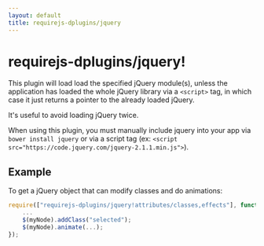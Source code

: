 ```yaml
---
layout: default
title: requirejs-dplugins/jquery
---
```


# requirejs-dplugins/jquery!


This plugin will load load the specified jQuery module(s), unless the application has loaded the whole jQuery
library via a `<script>` tag, in which case it just returns a pointer to the already loaded jQuery.

It's useful to avoid loading jQuery twice.

When using this plugin, you must manually include jquery into your app via `bower install jquery` or via
a script tag (ex: `<script src="https://code.jquery.com/jquery-2.1.1.min.js">`).

## Example

To get a jQuery object that can modify classes and do animations:

```js
require(["requirejs-dplugins/jquery!attributes/classes,effects"], function ($) {
    ...
    $(myNode).addClass("selected");
    $(myNode).animate(...);
});
```
